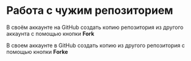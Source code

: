 # **Работа с чужим репозиторием**
В своём аккаунте на GitHub создать копию репозитория из другого аккаунта с помощью кнопки **Fork**

В своем аккаунте в GitHub создать копию из другого репозитория с помощью кнопки **Forke**
